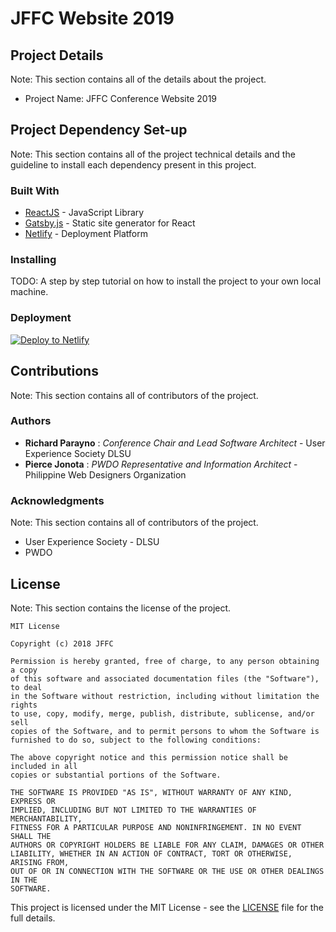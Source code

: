# JFFC Website 2019 



## Project Details 
Note: This section contains all of the details about the project. 

* Project Name: JFFC Conference Website 2019

## Project Dependency Set-up 
Note: This section contains all of the project technical details and the guideline to install each dependency present in this project.
 
### Built With

* [ReactJS](https://reactjs.org/) - JavaScript Library 
* [Gatsby.js](https://www.gatsbyjs.org/) - Static site generator for React
* [Netlify](https://www.netlify.com/) - Deployment Platform

### Installing

TODO: A step by step tutorial on how to install the project to your own local machine. 

### Deployment

[![Deploy to Netlify](https://www.netlify.com/img/deploy/button.svg)](https://app.netlify.com/start/deploy?repository=https://github.com/JFFC/jffc-2019)


## Contributions 
Note: This section contains all of contributors of the project.

### Authors

* **Richard Parayno** : *Conference Chair and Lead Software Architect* - User Experience Society DLSU
* **Pierce Jonota** : *PWDO Representative and Information Architect* - Philippine Web Designers Organization


### Acknowledgments
Note: This section contains all of contributors of the project.

* User Experience Society - DLSU
* PWDO


## License
Note: This section contains the license of the project.

```
MIT License

Copyright (c) 2018 JFFC

Permission is hereby granted, free of charge, to any person obtaining a copy
of this software and associated documentation files (the "Software"), to deal
in the Software without restriction, including without limitation the rights
to use, copy, modify, merge, publish, distribute, sublicense, and/or sell
copies of the Software, and to permit persons to whom the Software is
furnished to do so, subject to the following conditions:

The above copyright notice and this permission notice shall be included in all
copies or substantial portions of the Software.

THE SOFTWARE IS PROVIDED "AS IS", WITHOUT WARRANTY OF ANY KIND, EXPRESS OR
IMPLIED, INCLUDING BUT NOT LIMITED TO THE WARRANTIES OF MERCHANTABILITY,
FITNESS FOR A PARTICULAR PURPOSE AND NONINFRINGEMENT. IN NO EVENT SHALL THE
AUTHORS OR COPYRIGHT HOLDERS BE LIABLE FOR ANY CLAIM, DAMAGES OR OTHER
LIABILITY, WHETHER IN AN ACTION OF CONTRACT, TORT OR OTHERWISE, ARISING FROM,
OUT OF OR IN CONNECTION WITH THE SOFTWARE OR THE USE OR OTHER DEALINGS IN THE
SOFTWARE.
```
This project is licensed under the MIT License - see the [LICENSE](LICENSE) file for the full details.

